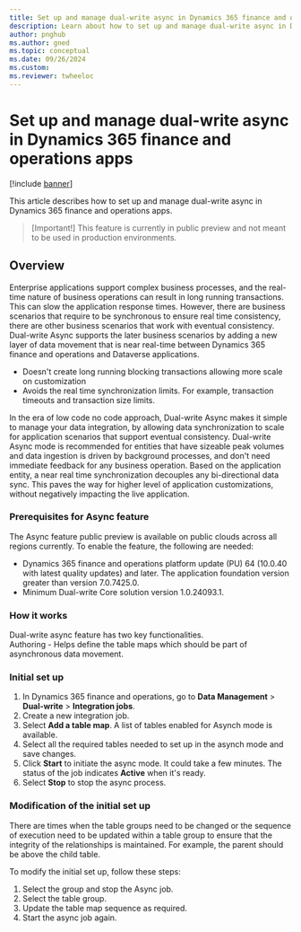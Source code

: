 ```yaml
---
title: Set up and manage dual-write async in Dynamics 365 finance and operations apps
description: Learn about how to set up and manage dual-write async in Dynamics 365 finance and operations apps.
author: pnghub
ms.author: gned
ms.topic: conceptual
ms.date: 09/26/2024
ms.custom:
ms.reviewer: twheeloc
---
```


# Set up and manage dual-write async in Dynamics 365 finance and operations apps

[!include [banner](../../includes/banner.md)]

This article describes how to set up and manage dual-write async in Dynamics 365 finance and operations apps.

>[Important!]
>This feature is currently in public preview and not meant to be used in production environments. 

## Overview 

Enterprise applications support complex business processes, and the real-time nature of business operations can result in long running transactions. This can slow the application response times. However, 
there are business scenarios that require to be synchronous to ensure real time consistency, there are other business scenarios that work with eventual consistency. 
Dual-write Async supports the later business scenarios by adding a new layer of data movement that is near real-time between Dynamics 365 finance and operations and Dataverse applications.
 - Doesn't create long running blocking transactions allowing more scale on customization
 - Avoids the real time synchronization limits. For example, transaction timeouts and transaction size limits. 

 
In the era of low code no code approach, Dual-write Async makes it simple to manage your data integration, by allowing data synchronization to scale for application scenarios that support eventual consistency. 
Dual-write Async mode is recommended for entities that have sizeable peak volumes and data ingestion is driven by background processes, and don't need immediate feedback for any business operation. Based on the application entity, a near real time synchronization decouples any bi-directional data sync. This paves the way for higher level of application customizations, without negatively impacting the live application.  

 
### Prerequisites for Async feature 
The Async feature public preview is available on public clouds across all regions currently. To enable the feature, the following are needed:  
 - Dynamics 365 finance and operations platform update (PU) 64 (10.0.40 with latest quality updates) and later. The application foundation version greater than version 7.0.7425.0.
 - Minimum Dual-write Core solution version 1.0.24093.1. 

### How it works 

Dual-write async feature has two key functionalities.  
Authoring - Helps define the table maps which should be part of asynchronous data movement. 

### Initial set up 

1. In Dynamics 365 finance and operations, go to **Data Management** > **Dual-write** > **Integration jobs**.
2. Create a new integration job.
3. Select **Add a table map**. A list of tables enabled for Asynch mode is available.
4. Select all the required tables needed to set up in the asynch mode and save changes.
5. Click **Start** to initiate the async mode. It could take a few minutes. The status of the job indicates **Active** when it's ready.
6. Select **Stop** to stop the async process.  

### Modification of the initial set up 
There are times when the table groups need to be changed or the sequence of execution need to be updated within a table group to ensure that the integrity of the relationships is maintained. For example, the parent should be above the child table. 

To modify the initial set up, follow these steps: 
1. Select the group and stop the Async job.
2. Select the table group.
3. Update the table map sequence as required.
4. Start the async job again. 


 

 	 

 
